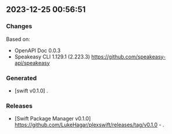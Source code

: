 

## 2023-12-25 00:56:51
### Changes
Based on:
- OpenAPI Doc 0.0.3 
- Speakeasy CLI 1.129.1 (2.223.3) https://github.com/speakeasy-api/speakeasy
### Generated
- [swift v0.1.0] .
### Releases
- [Swift Package Manager v0.1.0] https://github.com/LukeHagar/plexswift/releases/tag/v0.1.0 - .